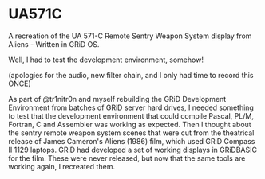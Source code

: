 # UA571C
A recreation of the UA 571-C Remote Sentry Weapon System display from Aliens - Written in GRiD OS.

Well, I had to test the development environment, somehow!

(apologies for the audio, new filter chain, and I only had time to record this ONCE)

As part of @tr1nitr0n and myself rebuilding the GRiD Development Environment from batches of GRiD server hard drives, I needed something to test that the development environment that could compile Pascal, PL/M, Fortran, C and Assembler was working as expected. Then I thought about the sentry remote weapon system scenes that were cut from the theatrical release of James Cameron's Aliens (1986) film, which used GRiD Compass II 1129 laptops. GRiD had developed a set of working displays in GRiDBASIC for the film. These were never released, but now that the same tools are working again, I recreated them.
